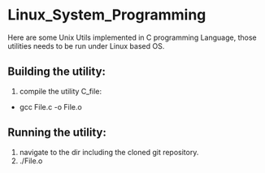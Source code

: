 # Linux_System_Programming

Here are some Unix Utils implemented in C programming Language, those utilities needs to be run under Linux based OS.

## Building the utility:
1. compile the utility C_file:
*  gcc File.c -o File.o

## Running the utility:
1. navigate to the dir including the cloned git repository.
2. ./File.o
   

